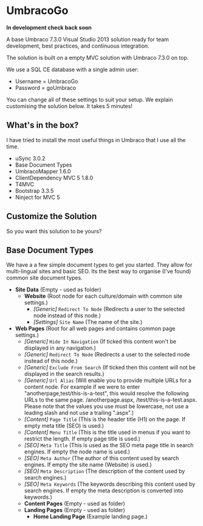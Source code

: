 # UmbracoGo

**In development check back soon**

A base Umbraco 7.3.0 Visual Studio 2013 solution ready for team development, best practices, and continuous integration.

The solution is built on a empty MVC solution with Umbraco 7.3.0 on top. 

We use a SQL CE database with a single admin user:

- Username = UmbracoGo
- Password = goUmbraco

You can change all of these settings to suit your setup. We explain customising the solution below. It takes 5 minutes!

## What's in the box?
I have tried to install the most useful things in Umbraco that I use all the time.

- uSync 3.0.2
- Base Document Types
- UmbracoMapper 1.6.0
- ClientDependency MVC 5 1.8.0
- T4MVC
- Bootstrap 3.3.5
- Ninject for MVC 5

## Customize the Solution
So you want this solution to be yours?

## Base Document Types
We have a a few simple document types to get you started. They allow for multi-lingual sites and basic SEO. Its the best way to organise (I've found) common site document types.

- **Site Data** (Empty - used as folder)
  - **Website** (Root node for each culture/domain with common site settings.)
    - *[Generic]* `Redirect To Node` (Redirects a user to the selected node instead of this node.)
    - *[Settings]* `Site Name` (The name of the site.)
- **Web Pages** (Root for all web pages and contains common page settings.)
  - *[Generic]* `Hide In Navigation` (If ticked this content won't be displayed in any navigation.)
  - *[Generic]* `Redirect To Node` (Redirects a user to the selected node instead of this node.)
  - *[Generic]* `Exclude From Search` (If ticked then this content will not be displayed in the search results.)
  - *[Generic]* `Url Alias` (Will enable you to provide multiple URLs for a content node. For example if we were to enter "anotherpage,test/this-is-a-test", this would resolve the following URLs to the same page. /anotherpage.aspx, /test/this-is-a-test.aspx. Please note that the values you use must be lowercase, not use a leading slash and not use a trailing ".aspx".)
  - *[Content]* `Page Title` (This is the header title (H1) on the page. If empty meta title (SEO) is used.)
  - *[Content]* `Menu Title` (This is the title used in menus if you want to restrict the length. If empty page title is used.)
  - *[SEO]* `Meta Title` (This is used as the SEO meta page title in search engines. If empty the node name is used.)
  - *[SEO]* `Meta Author` (The author of this content used by search engines. If empty the site name (Website) is used.)
  - *[SEO]* `Meta Description` (The description of the content used by search engines.)
  - *[SEO]* `Meta Keywords` (The keywords describing this content used by search engines. If empty the meta description is converted into keywords.)
  - **Content Pages** (Empty - used as folder)
  - **Landing Pages** (Empty - used as folder)
    - **Home Landing Page** (Example landing page.)